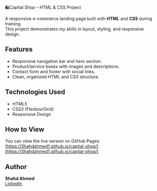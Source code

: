  🛍️Capital Shop – HTML & CSS Project

A responsive e-commerce landing page built with **HTML** and **CSS** during training.  
This project demonstrates my skills in layout, styling, and responsive design.

## Features
- Responsive navigation bar and hero section.
- Product/service boxes with images and descriptions.
- Contact form and footer with social links.
- Clean, organized HTML and CSS structure.

## Technologies Used
- HTML5
- CSS3 (Flexbox/Grid)
- Responsive Design

## How to View
You can view the live version on GitHub Pages:  
[https://Shahdahmed1.github.io/capital-shop/](https://Shahdahmed1.github.io/capital-shop/)


## Author
**Shahd Ahmed**  
[LinkedIn](https://www.linkedin.com/in/shahd-ahmed-9ab142330/) 
